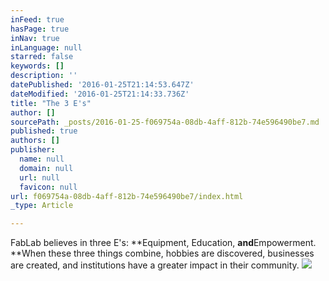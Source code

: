 ```yaml
---
inFeed: true
hasPage: true
inNav: true
inLanguage: null
starred: false
keywords: []
description: ''
datePublished: '2016-01-25T21:14:53.647Z'
dateModified: '2016-01-25T21:14:33.736Z'
title: "The 3 E's"
author: []
sourcePath: _posts/2016-01-25-f069754a-08db-4aff-812b-74e596490be7.md
published: true
authors: []
publisher:
  name: null
  domain: null
  url: null
  favicon: null
url: f069754a-08db-4aff-812b-74e596490be7/index.html
_type: Article

---
```

FabLab believes in three E's: **Equipment, Education, **and**Empowerment. **When these three things combine, hobbies are discovered, businesses are created, and institutions have a greater impact in their community.
![](https://the-grid-user-content.s3-us-west-2.amazonaws.com/cdd1faab-ad67-41b6-a5e4-46dd3c150e8e.jpg)